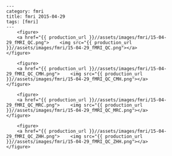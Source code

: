     ---
    category: fmri
    title: fmri 2015-04-29
    tags: [fmri]
    ---
        <figure>
        <a href="{{ production_url }}//assets/images/fmri/15-04-29_fMRI_QC.png">    <img src="{{ production_url }}//assets/images/fmri/15-04-29_fMRI_QC.png"></a>
    </figure>

        <figure>
        <a href="{{ production_url }}//assets/images/fmri/15-04-29_fMRI_QC_CMH.png">    <img src="{{ production_url }}//assets/images/fmri/15-04-29_fMRI_QC_CMH.png"></a>
    </figure>

        <figure>
        <a href="{{ production_url }}//assets/images/fmri/15-04-29_fMRI_QC_MRC.png">    <img src="{{ production_url }}//assets/images/fmri/15-04-29_fMRI_QC_MRC.png"></a>
    </figure>

        <figure>
        <a href="{{ production_url }}//assets/images/fmri/15-04-29_fMRI_QC_ZHH.png">    <img src="{{ production_url }}//assets/images/fmri/15-04-29_fMRI_QC_ZHH.png"></a>
    </figure>

    